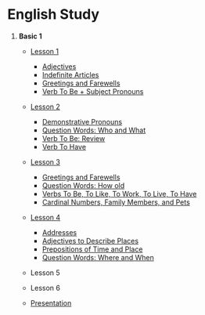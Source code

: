 # English Study

1. **Basic 1**

   - [Lesson 1](https://github.com/alcir-junior-caju/study-english/blob/main/lesson1.md#adjectives)

     - [Adjectives](https://github.com/alcir-junior-caju/study-english/blob/main/lesson1.md#adjectives)
     - [Indefinite Articles](https://github.com/alcir-junior-caju/study-english/blob/main/lesson1.md#indefinite-articles)
     - [Greetings and Farewells](https://github.com/alcir-junior-caju/study-english/blob/main/lesson1.md#greetings-and-farewells)
     - [Verb To Be + Subject Pronouns](https://github.com/alcir-junior-caju/study-english/blob/main/lesson1.md#vern-to-be--subject-pronouns)

   - [Lesson 2](https://github.com/alcir-junior-caju/study-english/blob/main/lesson2.md#demonstrative-pronouns)

     - [Demonstrative Pronouns](https://github.com/alcir-junior-caju/study-english/blob/main/lesson2.md#demonstrative-pronouns)
     - [Question Words: Who and What](https://github.com/alcir-junior-caju/study-english/blob/main/lesson2.md#question-words-who-and-what)
     - [Verb To Be: Review](https://github.com/alcir-junior-caju/study-english/blob/main/lesson2.md#verb-to-be-review)
     - [Verb To Have](https://github.com/alcir-junior-caju/study-english/blob/main/lesson2.md#verb-to-have)

   - [Lesson 3](https://github.com/alcir-junior-caju/study-english/blob/main/lesson3.md#greetings-and-farewells)

     - [Greetings and Farewells](https://github.com/alcir-junior-caju/study-english/blob/main/lesson3.md#greetings-and-farewells)
     - [Question Words: How old](https://github.com/alcir-junior-caju/study-english/blob/main/lesson3.md#question-words-how-old)
     - [Verbs To Be, To Like, To Work, To Live, To Have](https://github.com/alcir-junior-caju/study-english/blob/main/lesson3.md#verbs-to-be-to-like-to-work-to-live-to-have)
     - [Cardinal Numbers, Family Members, and Pets](https://github.com/alcir-junior-caju/study-english/blob/main/lesson3.md#cardinal-numbers-family-members-and-pets)

   - [Lesson 4](https://github.com/alcir-junior-caju/study-english/blob/main/lesson4.md#addresses)

     - [Addresses](https://github.com/alcir-junior-caju/study-english/blob/main/lesson4.md#addresses)
     - [Adjectives to Describe Places](https://github.com/alcir-junior-caju/study-english/blob/main/lesson4.md#adjectives-to-describe-places)
     - [Prepositions of Time and Place](https://github.com/alcir-junior-caju/study-english/blob/main/lesson4.md#prepositions-of-time-and-place)
     - [Question Words: Where and When](https://github.com/alcir-junior-caju/study-english/blob/main/lesson4.md#questions-words-where-and-when)

   - Lesson 5
   - Lesson 6
   - [Presentation](https://github.com/alcir-junior-caju/study-english/blob/main/presentation.md)
